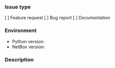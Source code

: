 <!--
    Before opening a new issue, please search through the existing issues to
    see if your topic has already been addressed. Note that you may need to
    remove the "is:open" filter from the search bar to include closed issues.

    Check the appropriate type for your issue below by placing an x between the
    brackets. For assistance with installation issues, or for any other issues
    other than those listed below, please raise your topic for discussion on
    our mailing list:

        https://groups.google.com/forum/#!forum/netbox-discuss

    Please note that issues which do not fall under any of the below categories
    will be closed. Due to an excessive backlog of feature requests, we are
    not currently accepting any proposals which extend NetBox's feature scope.

    Do not prepend any sort of tag to your issue's title. An administrator will
    review your issue and assign labels as appropriate.
--->
### Issue type
[ ] Feature request <!-- An enhancement of existing functionality -->
[ ] Bug report      <!-- Unexpected or erroneous behavior -->
[ ] Documentation   <!-- A modification to the documentation -->

<!--
    Please describe the environment in which you are running NetBox. (Be sure
    to verify that you are running the latest stable release of NetBox before
    submitting a bug report.) If you are submitting a bug report and have made
    any changes to the code base, please first validate that your bug can be
    recreated while running an official release.
-->
### Environment
* Python version:  <!-- Example: 3.5.4 -->
* NetBox version:  <!-- Example: 2.1.3 -->

<!--
    BUG REPORTS must include:
        * A list of the steps needed for someone else to reproduce the bug
        * A description of the expected and observed behavior
        * Any relevant error messages (screenshots may also help)

    FEATURE REQUESTS must include:
        * A detailed description of the proposed functionality
        * A use case for the new feature
        * A rough description of any necessary changes to the database schema
        * Any relevant third-party libraries which would be needed
-->
### Description
